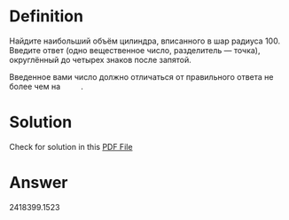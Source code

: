 # Definition

Найдите наибольший объём цилиндра, вписанного в шар радиуса 100.
Введите ответ (одно вещественное число, разделитель — точка), округлённый до четырех знаков после запятой.

<p align="left">Введенное вами число должно отличаться от правильного ответа не более чем на <img src="./svgs/23a265e3aeb05266939bff147e6cb01c.svg?invert_in_darkmode" align=top width=33.26499pt height=14.202787499999998pt/>.</p>

# Solution

Check for solution in this [PDF File](pdf/ya_task4.pdf)

# Answer

2418399.1523
